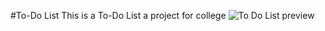 #To-Do List
This is a To-Do List a project for college
![To Do List preview](https://github.com/Proton963/To-Do-List/assets/140636235/267f9ad3-d8d1-433a-84e5-1a4e778f4d93)
